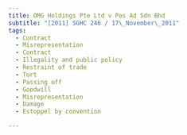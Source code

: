 ```yaml
---
title: OMG Holdings Pte Ltd v Pos Ad Sdn Bhd 
subtitle: "[2011] SGHC 246 / 17\_November\_2011"
tags:
  - Contract
  - Misrepresentation
  - Contract
  - Illegality and public policy
  - Restraint of trade
  - Tort
  - Passing off
  - Goodwill
  - Misrepresentation
  - Damage
  - Estoppel by convention

---
```


